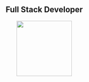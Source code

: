 <h2 align="center">Full Stack Developer</h2>
<p align="center">
<img src="https://media.giphy.com/media/iDOOSqoC0k3VeT9rd5/giphy.gif" width="150" />
</p>
